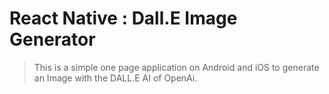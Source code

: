 # React Native :  Dall.E Image Generator

> This is a simple one page application on Android and iOS to generate an Image with the DALL.E AI of OpenAi.
